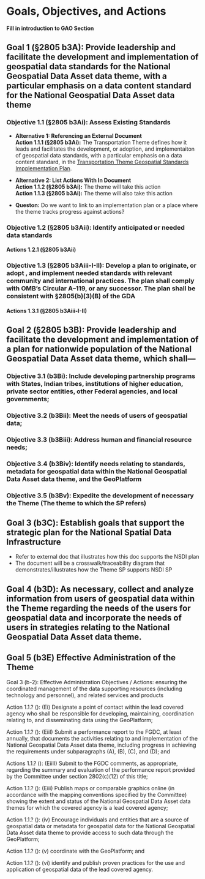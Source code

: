 # Goals, Objectives, and Actions

**Fill in introduction to GAO Section**

## Goal 1 (§2805 b3A): Provide leadership and facilitate the development and implementation of geospatial data standards for the National Geospatial Data Asset data theme, with a particular emphasis on a data content standard for the National Geospatial Data Asset data theme

### Objective 1.1 (§2805 b3Ai): Assess Existing Standards

* **Alternative 1: Referencing an External Document**  
**Action 1.1.1 (§2805 b3Ai):** The Transportation Theme defines how it leads and facilitates the development, or adoption, and implementaiton of geospatial data standards, with a particular emphasis on a data content standard, in the [Transportation Theme Geospatial Standards Impplementation Plan](https://ago-item-storage.s3.us-east-1.amazonaws.com/e52f24be7e71423c967ecd1c8b27547e/FGDC_Transportation_Theme_Strategic_Plan_2021_xv_1.1.pdf?X-Amz-Security-Token=IQoJb3JpZ2luX2VjEGwaCXVzLWVhc3QtMSJGMEQCIARL0kiKj3Kkw9gBGQazWBtR4yFbIAUn2jOAKhYg4zzmAiAVy4zOqZPVJ%2BgfWw%2FMErWKxL7AvRPeSuxqoeSHnGAc%2FSrWBAj1%2F%2F%2F%2F%2F%2F%2F%2F%2F%2F8BEAAaDDYwNDc1ODEwMjY2NSIM0rZJ6qIhKuWU3zy0KqoE4it%2BURhW8IRz6KhGnogTgCZZmv%2Bm5EYNqYWIOtS2Zy6g5mIS3bTXErAsGimSDZRrMzxgM9IaR7OjjqqF6ezz90sNFx%2BIPbKGB7S3cswxagZTYQ6a7xbEw%2BrtpwA2xtvfH7wKASofitTxb8KXFIbtP85uPBu6EjddZDpEUGVUmg0h0Cj5WhqmLS1nRc5Lh%2FEAS1Zs1b8jB7esX5JmRVQrthEUc%2FT8mmuQVvFvuLlRn0Gqsjj1KsEH5J%2FZ43hJYowogjz9cRmaFcoNIvA4uZL6g%2BGl%2F6%2FObLGg3YaoYM27JQgXOtS4Wyn5wotdaopAOOqNTc4OxbkVYjNCFPrm6Eoz7vY8PsLoX58KxaOBa0AzQbSdLOT9BKH%2FvmNdIy4TEJu2rNALNpbjLghGS9nN%2FLENa4Z7clcMjZXBw0vduuLI1Ncx8fnL1ETxAPgwdPw6OyeGQxwJiKx5Rcpyk7MM7xTvtuXrFa6XhhO7jBBF3rL%2Fp1Dfvl0om44SgM8U8fFlJvHZT4hPW9EW6yQTBEbS5Vi8Fil49X%2Bq1LBArM8KFcfmXBB77G4THbcSemeKiWfEDA1SFIJWB6ApXM97IQzTIsRebgN294Ob8fyi91qTevzLQrPGN1k%2F7H1j0h8qK%2Fm7zl6xcnOxUYdOJh5meLieDDlhS5hpJHXDhX%2BQgjVGAeF4fHOgQGXZrcmiLo9aFwRxzqYUcpT0HoRM0AnuV2ZQ4qBnCSggzZyHtVm04wkwwq2qnwY6qgGetmCCMHGv7hLTSXrEnrF6H4QFHkUnqQ%2BQknGX7T%2FhALTrbPGOnFDwuFXHzY2CfvDrjJ7ekKIRiSQKKXuPoFMg2r6mArjcBpO0a5iv2KghxU8cog7zY2GWBZP82EFncH7FJpCYyqSOyoiuFPiVbvqlt4c7N%2BqToycAlP8D7PQ%2BlvVtvUBSeLrnARSxhkbZeP1dQLN3qN%2F9ctMRZQgE9hnAHLgSMEZ4kYWtYw%3D%3D&X-Amz-Algorithm=AWS4-HMAC-SHA256&X-Amz-Date=20230213T211659Z&X-Amz-SignedHeaders=host&X-Amz-Expires=300&X-Amz-Credential=ASIAYZTTEKKEX3HIBU6S%2F20230213%2Fus-east-1%2Fs3%2Faws4_request&X-Amz-Signature=db902600d87d1ce9acbd0ea1169dda0f550301867f67740f23fe6fcc90ce0be0 ).

* **Alternative 2: List Actions With In Document**  
**Action 1.1.2 (§2805 b3Ai):** The theme will take this action  
**Action 1.1.3 (§2805 b3Ai):** The theme will also take this action  

* **Queston:** Do we want to link to an implementation plan or a place where the theme tracks progress against actions?

### Objective 1.2 (§2805 b3Aii): Identify anticipated or needed data standards
#### Actions 1.2.1 (§2805 b3Aii)
	
### Objective 1.3 (§2805 b3Aiii-I-II): Develop a plan to originate, or adopt , and implement needed standards with relevant community and international practices. The plan shall comply with OMB’s Circular A–119, or any successor. The plan shall be consistent with §2805(b)(3)(B) of the GDA
#### Actions 1.3.1 (§2805 b3Aiii-I-II)
	
## Goal 2 (§2805 b3B): Provide leadership and facilitate the development and implementation of a plan for nationwide population of the National Geospatial Data Asset data theme, which shall—

### Objective 3.1 (b3Bi): Include developing partnership programs with States, Indian tribes, institutions of higher education, private sector entities, other Federal agencies, and local governments;

### Objective 3.2 (b3Bii): Meet the needs of users of geospatial data;

### Objective 3.3 (b3Biii): Address human and financial resource needs;

### Objective 3.4 (b3Biv): Identify needs relating to standards, metadata for geospatial data within the National Geospatial Data Asset data theme, and the GeoPlatform

### Objective 3.5 (b3Bv): Expedite the development of necessary the Theme (The theme to which the SP refers)

## Goal 3 (b3C): Establish goals that support the strategic plan for the National Spatial Data Infrastructure
- Refer to external doc that illustrates how this doc supports the NSDI plan
- The document will be a crosswalk/traceability diagram that demonstrates/illustrates how the Theme SP supports NSDI SP

## Goal 4 (b3D): As necessary, collect and analyze information from users of geospatial data within the Theme regarding the needs of the users for geospatial data and incorporate the needs of users in strategies relating to the National Geospatial Data Asset data theme.

## Goal 5 (b3E) Effective Administration of the Theme

Goal 3 (b-2): Effective Administration
	Objectives / Actions: 
ensuring the coordinated management of the data
supporting resources (including technology and personnel), and 
related services and 
products

Action 1.1.? (): (Ei) Designate a point of contact within the lead covered agency who shall be responsible for developing, maintaining, coordination relating to, and disseminating data using the GeoPlatform;

Action 1.1.? (): (EiiI) Submit a performance report to the FGDC, at least annually, that documents the activities relating to and implementation of the National Geospatial Data Asset data theme, including progress in achieving the requirements under subparagraphs (A), (B), (C), and (D); and

Actions 1.1.? (): (EiiII) Submit to the FGDC comments, as appropriate, regarding the summary and evaluation of the performance report provided by the Committee under section 2802(c)(12) of this title;

Action 1.1.? (): (Eiii) Publish maps or comparable graphics online (in accordance with the mapping conventions specified by the Committee) showing the extent and status of the National Geospatial Data Asset data themes for which the covered agency is a lead covered agency;

Action 1.1.? (): (iv) Encourage individuals and entities that are a source of geospatial data or metadata for geospatial data for the National Geospatial Data Asset data theme to provide access to such data through the GeoPlatform;

Action 1.1.? (): (v) coordinate with the GeoPlatform; and

Action 1.1.? (): (vi) identify and publish proven practices for the use and application of geospatial data of the lead covered agency.
